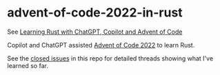 # advent-of-code-2022-in-rust

See [Learning Rust with ChatGPT, Copilot and Advent of Code](https://simonwillison.net/2022/Dec/5/rust-chatgpt-copilot/)

Copilot and ChatGPT assisted [Advent of Code 2022](https://adventofcode.com/2022) to learn Rust.

See the [closed issues](https://github.com/simonw/advent-of-code-2022-in-rust/issues?q=is%3Aissue+is%3Aclosed) in this repo for detailed threads showing what I've learned so far.
